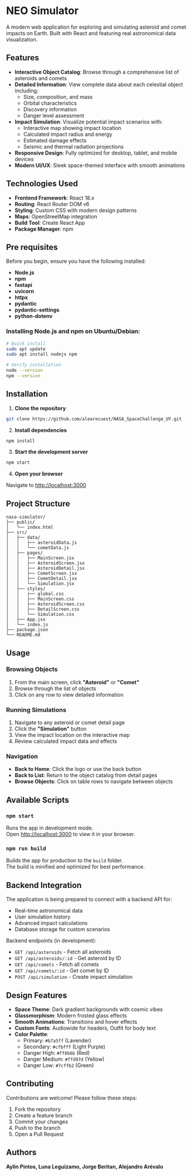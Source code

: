 # NEO Simulator

A modern web application for exploring and simulating asteroid and comet impacts on Earth. Built with React and featuring real astronomical data visualization.

## Features

- **Interactive Object Catalog**: Browse through a comprehensive list of asteroids and comets
- **Detailed Information**: View complete data about each celestial object including:
  - Size, composition, and mass
  - Orbital characteristics
  - Discovery information
  - Danger level assessment
- **Impact Simulation**: Visualize potential impact scenarios with:
  - Interactive map showing impact location
  - Calculated impact radius and energy
  - Estimated damage effects
  - Seismic and thermal radiation projections
- **Responsive Design**: Fully optimized for desktop, tablet, and mobile devices
- **Modern UI/UX**: Sleek space-themed interface with smooth animations

## Technologies Used

- **Frontend Framework**: React 18.x
- **Routing**: React Router DOM v6
- **Styling**: Custom CSS with modern design patterns
- **Maps**: OpenStreetMap integration
- **Build Tool**: Create React App
- **Package Manager**: npm

## Pre requisites

Before you begin, ensure you have the following installed:

- **Node.js** 
- **npm**
- **fastapi**
- **uvicorn**
- **httpx**
- **pydantic**
- **pydantic-settings**
- **python-dotenv**

### Installing Node.js and npm on Ubuntu/Debian:

```bash
# Quick install
sudo apt update
sudo apt install nodejs npm

# Verify installation
node --version
npm --version
```

## Installation

1. **Clone the repository**

```bash
git clone https://github.com/alearecuest/NASA_SpaceChallenge_UY.git
```

2. **Install dependencies**

```bash
npm install
```

3. **Start the development server**

```bash
npm start
```

4. **Open your browser**

Navigate to [http://localhost:3000](http://localhost:3000)

## Project Structure

```
nasa-simulator/
├── public/
│   └── index.html
├── src/
│   ├── data/
│   │   ├── asteroidData.js
│   │   └── cometData.js
│   ├── pages/
│   │   ├── MainScreen.jsx
│   │   ├── AsteroidScreen.jsx
│   │   ├── AsteroidDetail.jsx
│   │   ├── CometScreen.jsx
│   │   ├── CometDetail.jsx
│   │   └── Simulation.jsx
│   ├── styles/
│   │   ├── global.css 
│   │   ├── MainScreen.css
│   │   ├── AsteroidScreen.css
│   │   ├── DetailScreen.css
│   │   └── Simulation.css
│   ├── App.jsx
│   └── index.js
├── package.json
└── README.md
```

## Usage

### Browsing Objects

1. From the main screen, click **"Asteroid"** or **"Comet"**
2. Browse through the list of objects
3. Click on any row to view detailed information

### Running Simulations

1. Navigate to any asteroid or comet detail page
2. Click the **"Simulation"** button
3. View the impact location on the interactive map
4. Review calculated impact data and effects

### Navigation

- **Back to Home**: Click the logo or use the back button
- **Back to List**: Return to the object catalog from detail pages
- **Browse Objects**: Click on table rows to navigate between objects

## Available Scripts

### `npm start`

Runs the app in development mode.  
Open [http://localhost:3000](http://localhost:3000) to view it in your browser.

### `npm run build`

Builds the app for production to the `build` folder.  
The build is minified and optimized for best performance.

## Backend Integration

The application is being prepared to connect with a backend API for:

- Real-time astronomical data
- User simulation history
- Advanced impact calculations
- Database storage for custom scenarios

Backend endpoints (in development):
- `GET /api/asteroids` - Fetch all asteroids
- `GET /api/asteroids/:id` - Get asteroid by ID
- `GET /api/comets` - Fetch all comets
- `GET /api/comets/:id` - Get comet by ID
- `POST /api/simulation` - Create impact simulation

## Design Features

- **Space Theme**: Dark gradient backgrounds with cosmic vibes
- **Glassmorphism**: Modern frosted glass effects
- **Smooth Animations**: Transitions and hover effects
- **Custom Fonts**: Audiowide for headers, Outfit for body text
- **Color Palette**:
  - Primary: `#b7a5ff` (Lavender)
  - Secondary: `#cfbfff` (Light Purple)
  - Danger High: `#ff6b6b` (Red)
  - Danger Medium: `#ffd97d` (Yellow)
  - Danger Low: `#7cffb2` (Green)

## Contributing

Contributions are welcome! Please follow these steps:

1. Fork the repository
2. Create a feature branch
3. Commit your changes
4. Push to the branch
5. Open a Pull Request

## Authors

**Aylin Pintos, Luna Leguizamo, Jorge Beritan, Alejandro Arévalo** 


